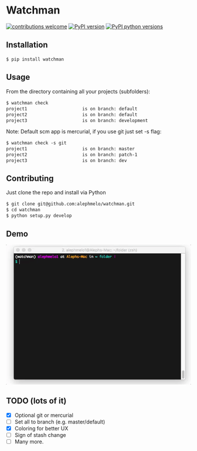 # Watchman 
[![contributions welcome](https://img.shields.io/badge/contributions-welcome-brightgreen.svg?style=flat)](https://github.com/alephmelo/watchman/issues)
[![PyPI version](https://badge.fury.io/py/watchman.svg)](https://badge.fury.io/py/watchman)
[![PyPI python versions](https://img.shields.io/pypi/pyversions/watchman.svg)](https://pypi.python.org/pypi/watchman)


## Installation
```
$ pip install watchman
```

## Usage
From the directory containing all your projects (subfolders):
```
$ watchman check
project1                     is on branch: default
project2                     is on branch: default
project3                     is on branch: development

```
Note: Default scm app is mercurial, if you use git just set -s flag:
```
$ watchman check -s git
project1                     is on branch: master
project2                     is on branch: patch-1
project3                     is on branch: dev
```
## Contributing
Just clone the repo and install via Python
```
$ git clone git@github.com:alephmelo/watchman.git
$ cd watchman
$ python setup.py develop
```
## Demo
![demo](assets/demo.gif)
## TODO (lots of it)
- [x] Optional git or mercurial
- [ ] Set all to <name> branch (e.g. master/default)
- [x] Coloring for better UX
- [ ] Sign of stash change
- [ ] Many more.
